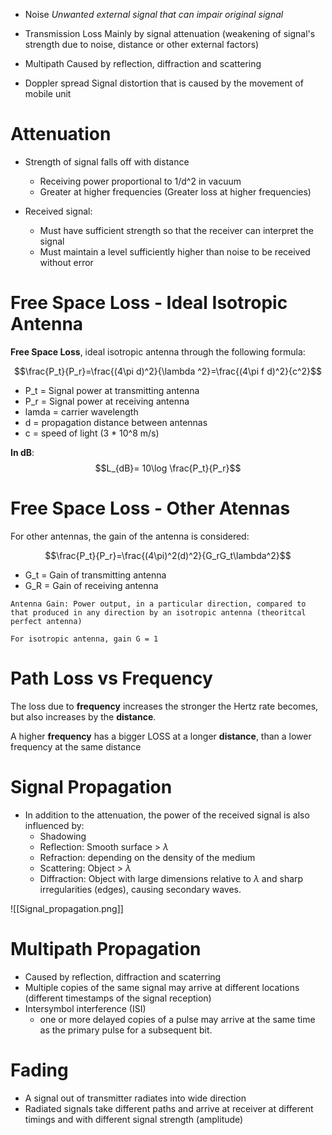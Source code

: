 * Noise
	*Unwanted external signal that can impair original signal*

* Transmission Loss
	Mainly by signal attenuation (weakening of signal's strength due to noise, distance or other external factors)

* Multipath
	Caused by reflection, diffraction and scattering

* Doppler spread
	Signal distortion that is caused by the movement of mobile unit

# Attenuation

* Strength of signal falls off with distance
	* Receiving power proportional to 1/d^2 in vacuum
	* Greater at higher frequencies (Greater loss at higher frequencies)

* Received signal:
	* Must have sufficient strength so that the receiver can interpret the signal
	* Must maintain a level sufficiently higher than noise to be received without error

# Free Space Loss - Ideal Isotropic Antenna

**Free Space Loss**, ideal isotropic antenna through the following formula:

$$\frac{P_t}{P_r}=\frac{(4\pi d)^2}{\lambda ^2}=\frac{(4\pi f d)^2}{c^2}$$
* P_t = Signal power at transmitting antenna
* P_r = Signal power at receiving antenna
* lamda = carrier wavelength
* d = propagation distance between antennas
* c = speed of light (3 * 10^8 m/s)

**In dB**: 
$$L_{dB}= 10\log \frac{P_t}{P_r}$$

# Free Space Loss - Other Atennas

For other antennas, the gain of the antenna is considered:

$$\frac{P_t}{P_r}=\frac{(4\pi)^2(d)^2}{G_rG_t\lambda^2}$$
* G_t = Gain of transmitting antenna
* G_R = Gain of receiving antenna

```Definition
Antenna Gain: Power output, in a particular direction, compared to that produced in any direction by an isotropic antenna (theoritcal perfect antenna)

For isotropic antenna, gain G = 1
```

# Path Loss vs Frequency

The loss due to **frequency** increases the stronger the Hertz rate becomes, but also increases by the **distance**.

A higher **frequency** has a bigger LOSS at a longer **distance**, than a lower frequency at the same distance

# Signal Propagation

* In addition to the attenuation, the power of the received signal is also influenced by:
	* Shadowing
	* Reflection: Smooth surface > $\lambda$
	* Refraction: depending on the density of the medium
	* Scattering: Object > $\lambda$
	* Diffraction: Object with large dimensions relative to $\lambda$ and sharp irregularities (edges), causing secondary waves.

![[Signal_propagation.png]]

# Multipath Propagation

* Caused by reflection, diffraction and scaterring
* Multiple copies of the same signal may arrive at different locations (different timestamps of the signal reception)
* Intersymbol interference (ISI)
	* one or more delayed copies of a pulse may arrive at the same time as the primary pulse for a subsequent bit.

# Fading

* A signal out of transmitter radiates into wide direction
* Radiated signals take different paths and arrive at receiver at different timings and with different signal strength (amplitude)